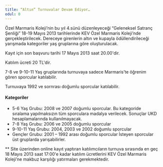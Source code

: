 ```yaml
---
title: “Altın” Turnuvalar Devam Ediyor…
odul: 0
---
```


Özel Marmaris Koleji’nin bu yıl 4.sünü düzenleyeceği “Geleneksel Satranç Şenliği” 18-19 Mayıs 2013 tarihlerinde KEV Özel Marmaris Koleji’nde gerçekleştirilecek.
Dereceye girenlerin altın ve kupayla ödüllendirileceği yarışmada kategoriler yaş gruplarına göre oluşturulacak.

Kayıt için son başvuru tarihi 17 Mayıs 2013 saat 20.00'dir.  

Katılım ücreti 20 TL'dir.

7-8 ve 9-10-11 Yaş gruplarında turnuvaya sadece Marmaris’te öğrenim gören sporcular katılabilir.

Turnuvaya 1992 ve sornrası doğumlu sporcular katılabilir.  

#### Kategoriler
* 5-6 Yaş Grubu: 2008 ve 2007 doğumlu sporcular. Bu kategoride sıralama yapılmaksızın tüm sporculara madalya verilecek. Sonuçlar UKD hesaplamalarında kullanılmayacak.
* 7-8 Yaş Grubu: 2006 ve 2005 doğumlu sporcular
* 9-10-11 Yaş Grubu: 2004, 2003 ve 2002 doğumlu sporcular
* Gençler Grubu: 2001 – 1992 arası doğumlu sporcular
İsteyen sporcular üst gruplarda yarışabilirler.  

** Site üzerinden online kayıt yaptıran katılımcıların turnuva sırasında en geç 18 Mayıs 2013 saat 17:00'e kadar katılım ücretlerini KEV Özel Marmaris Koleji’ne makbuz karşılığı yatırmaları gerekmektedir.  
